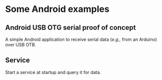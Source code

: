 # Some Android examples

## Android USB OTG serial proof of concept

A simple Android application to receive serial data (_e.g.,_ from an Arduino) over USB OTB.

## Service

Start a service at startup and query it for data.